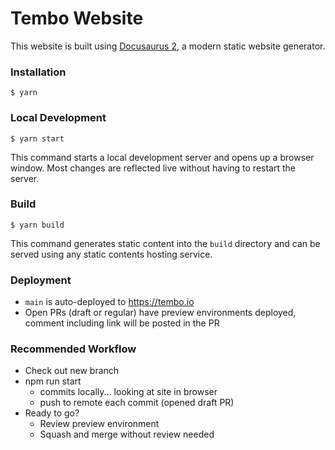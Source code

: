 # Tembo Website

This website is built using [Docusaurus 2](https://docusaurus.io/), a modern static website generator.

### Installation

```
$ yarn
```


### Local Development

```
$ yarn start
```

This command starts a local development server and opens up a browser window. Most changes are reflected live without having to restart the server.


### Build

```
$ yarn build
```

This command generates static content into the `build` directory and can be served using any static contents hosting service.


### Deployment

- `main` is auto-deployed to https://tembo.io
- Open PRs (draft or regular) have preview environments deployed, comment including link will be posted in the PR


### Recommended Workflow

* Check out new branch
* npm run start
  * commits locally... looking at site in browser
  * push to remote each commit (opened draft PR)
* Ready to go?
  * Review preview environment
  * Squash and merge without review needed


